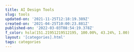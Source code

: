 ```yaml
---
title: AI Design Tools
slug: tools
updated-on: '2021-11-25T12:18:19.389Z'
created-on: '2021-04-25T10:00:23.881Z'
published-on: '2022-03-03T08:54:19.378Z'
f_color: hsla(151.21951219512195, 100.00%, 43.24%, 1.00)
layout: '[categories].html'
tags: categories
---
```



